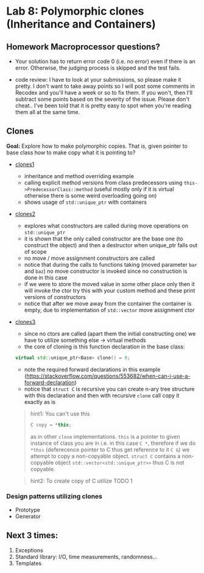 # Lab 8: Polymorphic clones (Inheritance and Containers)

## Homework Macroprocessor questions?

* Your solution has to return error code 0 (i.e. no error) even if there is an error.
    Otherwise, the judging process is skipped and the test fails.

* code review:
    I have to look at your submissions, so please make it pretty.
    I don't want to take away points so I will post some comments in Recodex and you'll have a week or so to fix them.
    If you won't, then I'll subtract some points based on the severity of the issue.
    Please don't cheat.. I've been told that it is pretty easy to spot when you're reading them all at the same time.

## Clones

**Goal:**
Explore how to make polymorphic copies.
That is, given pointer to base class how to make copy what it is pointing to?

* [clones1](./clones1.cpp)
    - inheritance and method overriding example
    - calling explicit method versions from class predecessors using `this->PredecessorClass::method` (useful mostly only if it is virtual otherwise there is some weird overloading going on)
    - shows usage of `std::unique_ptr` with containers

* [clones2](./clones2.cpp)
    - explores what constructors are called during move operations on `std::unique_ptr`
    - it is shown that the only called constructor are the base one (to construct the object) and then a destructor when unique_ptr falls out of scope
    - no move / move assignment constructors are called
    - notice that during the calls to functions taking (moved parameter `bar` and `baz`) no move constructor is invoked since no construction is done in this case
    - if we were to store the moved value in some other place only then it will invoke the ctor try this with your custom method and these print versions of constructors
    - notice that after we move away from the container the container is empty, due to implementation of `std::vector` move assignment ctor

* [clones3](./clones3.cpp)
    - since no ctors are called (apart them the initial constructing one) we have to utilize something else -> virtual methods
    - the core of cloning is this function declaration in the base class:
    ``` c++
    virtual std::unique_ptr<Base> clone() = 0;
    ```
    - note the required forward declarations in this example (https://stackoverflow.com/questions/553682/when-can-i-use-a-forward-declaration)
    - notice that `struct C` is recursive you can create n-ary tree structure with this declaration and then with recursive `clone` call copy it exactly as is

    > hint1: You can't use this 
    > ```c++
    > C copy = *this;
    > ```
    > as in other `clone` implementations.
    > `this` is a pointer to given instance of class you are in i.e. in this case `C *`, therefore if we do `*this` (deferecence pointer to C thus get reference to it `C &`) we attempt to copy a non-copyable object.
    > `struct C` contains a non-copyable object `std::vector<std::unique_ptr>>` thus C is not copyable.

    > hint2: To create copy of C utilize TODO 1

### Design patterns utilizing clones

* Prototype
* Generator

## Next 3 times:

1. Exceptions
2. Standard library: I/O, time measurements, randomness...
3. Templates
